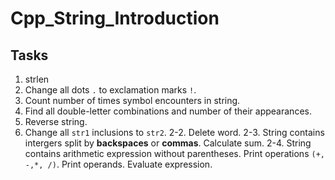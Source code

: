 # Cpp_String_Introduction
## Tasks
1. strlen
2. Change all dots `.` to exclamation marks `!`.
3. Count number of times symbol encounters in string.
4. Find all double-letter combinations and number of their appearances.
5. Reverse string.
6. Change all `str1` inclusions to `str2`.
2-2. Delete word.
2-3. String contains intergers split by **backspaces** or **commas**. Calculate sum.
2-4. String contains arithmetic expression without parentheses. Print operations `(+, -,*, /)`.
     Print operands. Evaluate expression.
